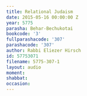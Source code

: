 ```yaml
---
title: Relational Judaism
date: 2015-05-16 00:00:00 Z
year: 5775
parasha: Behar-Bechukotai
bookcode: '3'
fullparashacode: '307'
parashacode: '307'
author: Rabbi Eliezer Hirsch
id: 57753071
filename: 5775-307-1
layout: audio
moment: 
shabbat: 
occasion: 
---
```


